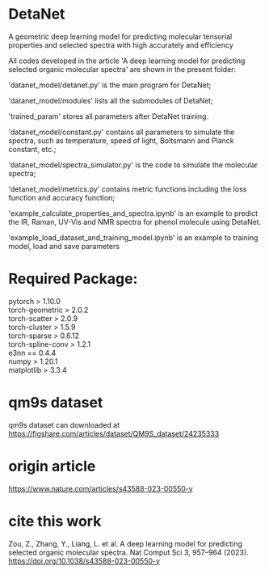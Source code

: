 # DetaNet
A geometric deep learning model for predicting molecular tensorial properties and selected spectra with high accurately and efficiency

All codes developed in the article 'A deep learning model for predicting selected organic molecular spectra' are shown in the present folder:

'datanet_model/detanet.py' is the main program for DetaNet;

'datanet_model/modules' lists all the submodules of DetaNet;

'trained_param' stores all parameters after DetaNet training.

'datanet_model/constant.py' contains all parameters to simulate the spectra, such as temperature, speed of light, Boltsmann and Planck constant, etc.;

'datanet_model/spectra_simulator.py' is the code to simulate the molecular spectra;

'detanet_model/metrics.py' contains metric functions including the loss function and accuracy function;

'example_calculate_properties_and_spectra.ipynb' is an example to predict the IR, Raman, UV-Vis and NMR spectra for phenol molecule using DetaNet.

'example_load_dataset_and_training_model.ipynb' is an example to training model, load and save parameters

# Required Package:
pytorch > 1.10.0    
torch-geometric > 2.0.2   
torch-scatter > 2.0.9   
torch-cluster > 1.5.9   
torch-sparse > 0.6.12   
torch-spline-conv > 1.2.1   
e3nn == 0.4.4    
numpy > 1.20.1    
matplotlib > 3.3.4    

# qm9s dataset
qm9s dataset can downloaded at https://figshare.com/articles/dataset/QM9S_dataset/24235333

# origin article
https://www.nature.com/articles/s43588-023-00550-y

# cite this work
Zou, Z., Zhang, Y., Liang, L. et al. A deep learning model for predicting selected organic molecular spectra. Nat Comput Sci 3, 957–964 (2023). https://doi.org/10.1038/s43588-023-00550-y
